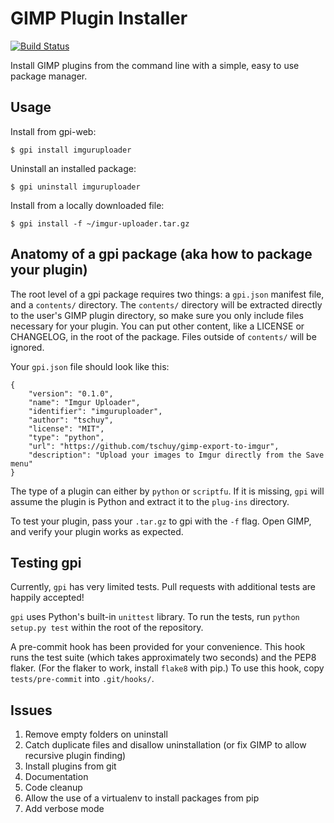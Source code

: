 # GIMP Plugin Installer

[![Build Status](https://travis-ci.org/tschuy/gpi.svg)](https://travis-ci.org/tschuy/gpi)

Install GIMP plugins from the command line with a simple, easy to use package
manager.

Usage
-----

Install from gpi-web:

```
$ gpi install imguruploader
```

Uninstall an installed package:
```
$ gpi uninstall imguruploader
```

Install from a locally downloaded file:
```
$ gpi install -f ~/imgur-uploader.tar.gz
```

Anatomy of a gpi package (aka how to package your plugin)
---------------------------------------------------------

The root level of a gpi package requires two things: a ``gpi.json`` manifest
file, and a ``contents/`` directory. The ``contents/`` directory will be
extracted directly to the user's GIMP plugin directory, so make sure you only
include files necessary for your plugin. You can put other content, like a
LICENSE or CHANGELOG, in the root of the package. Files outside of ``contents/``
will be ignored.

Your ``gpi.json`` file should look like this:

```
{
    "version": "0.1.0",
    "name": "Imgur Uploader",
    "identifier": "imguruploader",
    "author": "tschuy",
    "license": "MIT",
    "type": "python",
    "url": "https://github.com/tschuy/gimp-export-to-imgur",
    "description": "Upload your images to Imgur directly from the Save menu"
}
```

The type of a plugin can either by ``python`` or ``scriptfu``. If it is missing,
``gpi`` will assume the plugin is Python and extract it to the ``plug-ins``
directory.

To test your plugin, pass your ``.tar.gz`` to gpi with the ``-f`` flag. Open
GIMP, and verify your plugin works as expected.

Testing gpi
-----------

Currently, ``gpi`` has very limited tests. Pull requests with additional tests
are happily accepted!

``gpi`` uses Python's built-in ``unittest`` library. To run the tests, run
``python setup.py test`` within the root of the repository.

A pre-commit hook has been provided for your convenience. This hook runs the
test suite (which takes approximately two seconds) and the PEP8 flaker. (For
the flaker to work, install ``flake8`` with pip.) To use this hook, copy
``tests/pre-commit`` into ``.git/hooks/``.

Issues
------

1. Remove empty folders on uninstall
2. Catch duplicate files and disallow uninstallation (or fix GIMP to allow recursive plugin finding)
3. Install plugins from git
4. Documentation
5. Code cleanup
6. Allow the use of a virtualenv to install packages from pip
7. Add verbose mode
